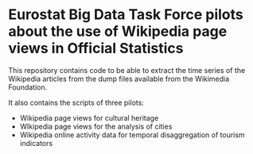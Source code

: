 # Eurostat Big Data Task Force pilots about the use of Wikipedia page views in Official Statistics

This repository contains code to be able to extract the time series of the Wikipedia articles from the dump files available from the Wikimedia Foundation. 

It also contains the scripts of three pilots:

* Wikipedia page views for cultural heritage
* WIkipedia page views for the analysis of cities
* Wikipedia online activity data for temporal disaggregation of tourism indicators 